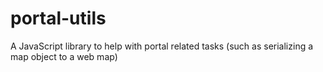 # portal-utils
A JavaScript library to help with portal related tasks (such as serializing a map object to a web map)
